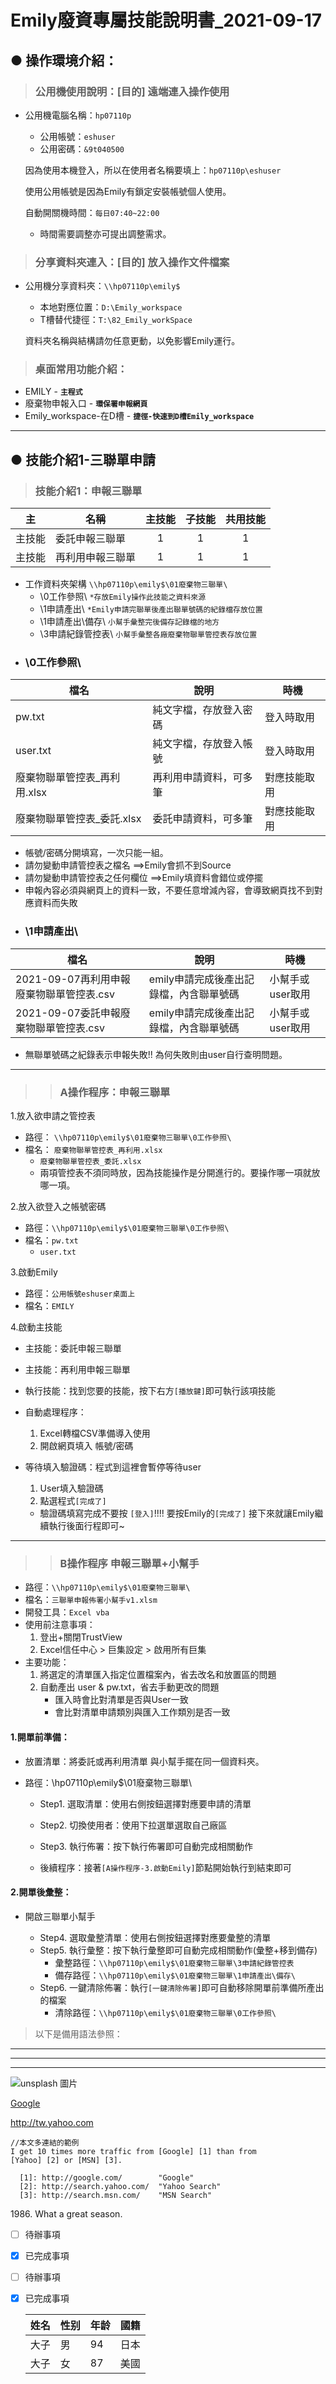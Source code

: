 # Emily廢資專屬技能說明書_2021-09-17

## ● 操作環境介紹：
>### 公用機使用說明：[目的] 遠端連入操作使用
* 公用機電腦名稱：`hp07110p`
	- 公用帳號：`eshuser`
	- 公用密碼：`&9t040500`

	因為使用本機登入，所以在使用者名稱要填上：`hp07110p\eshuser`

	使用公用帳號是因為Emily有鎖定安裝帳號個人使用。

	自動開關機時間：`每日07:40~22:00`
	- 時間需要調整亦可提出調整需求。


>### 分享資料夾連入：[目的] 放入操作文件檔案
* 公用機分享資料夾：`\\hp07110p\emily$`
	- 本地對應位置：`D:\Emily_workspace`
	- T槽替代捷徑：`T:\82_Emily_workSpace`

	資料夾名稱與結構請勿任意更動，以免影響Emily運行。


>### 桌面常用功能介紹：

* EMILY - **`主程式`**
* 廢棄物申報入口 - **`環保署申報網頁`**
* Emily_workspace-在D槽 - **`捷徑-快速到D槽Emily_workspace`**

---
## ● 技能介紹1-三聯單申請

>### 技能介紹1：申報三聯單

|主|名稱|主技能|子技能|共用技能|
|---|----|:---:|:---:|:---:|
|主技能|委託申報三聯單|1|1|1|
|主技能|再利用申報三聯單|1|1|1|

* 工作資料夾架構 `\\hp07110p\emily$\01廢棄物三聯單\`			
	- \0工作參照\ `*存放Emily操作此技能之資料來源`			
	- \1申請產出\ `*Emily申請完聯單後產出聯單號碼的紀錄檔存放位置`			
	- \1申請產出\備存\ `小幫手彙整完後備存記錄檔的地方`			
	- \3申請紀錄管控表\ `小幫手彙整各廠廢棄物聯單管控表存放位置`			

- ### \0工作參照\

|檔名|說明|時機|
|----|----|---|
|pw.txt|純文字檔，存放登入密碼|登入時取用|
|user.txt|純文字檔，存放登入帳號|登入時取用|
|廢棄物聯單管控表_再利用.xlsx|再利用申請資料，可多筆|對應技能取用|
|廢棄物聯單管控表_委託.xlsx|委託申請資料，可多筆|對應技能取用|

* 帳號/密碼分開填寫，一次只能一組。
* 請勿變動申請管控表之檔名 ==>Emily會抓不到Source
* 請勿變動申請管控表之任何欄位 ==>Emily填資料會錯位或停擺
* 申報內容必須與網頁上的資料一致，不要任意增減內容，會導致網頁找不到對應資料而失敗

				
- ### \1申請產出\

|檔名|說明|時機|
|----|----|---|
|2021-09-07再利用申報廢棄物聯單管控表.csv|emily申請完成後產出記錄檔，內含聯單號碼|小幫手或user取用|
|2021-09-07委託申報廢棄物聯單管控表.csv|emily申請完成後產出記錄檔，內含聯單號碼|小幫手或user取用|

* 無聯單號碼之紀錄表示申報失敗!! 為何失敗則由user自行查明問題。

---
>> ### A操作程序：申報三聯單

1.放入欲申請之管控表				
* 路徑： `\\hp07110p\emily$\01廢棄物三聯單\0工作參照\`
* 檔名： `廢棄物聯單管控表_再利用.xlsx`
	* `廢棄物聯單管控表_委託.xlsx`
	* 兩項管控表不須同時放，因為技能操作是分開進行的。要操作哪一項就放哪一項。				
				
2.放入欲登入之帳號密碼				
* 路徑：`\\hp07110p\emily$\01廢棄物三聯單\0工作參照\`
* 檔名：`pw.txt`
	* `user.txt`
				
3.啟動Emily				
* 路徑：`公用帳號eshuser桌面上`
* 檔名：`EMILY`
				
4.啟動主技能
* 主技能：委託申報三聯單			
* 主技能：再利用申報三聯單			
* 執行技能：找到您要的技能，按下右方`[播放鍵]`即可執行該項技能
				
* 自動處理程序：
	1. Excel轉檔CSV準備導入使用
	2. 開啟網頁填入 帳號/密碼

* 等待填入驗證碼：程式到這裡會暫停等待user
	1. User填入驗證碼			
	2. 點選程式`[完成了]`			
	* 驗證碼填寫完成不要按 `[登入]`!!!! 要按Emily的`[完成了]`
	接下來就讓Emily繼續執行後面行程即可~				

---
>> ### B操作程序	申報三聯單+小幫手

* 路徑：`\\hp07110p\emily$\01廢棄物三聯單\`
* 檔名：`三聯單申報佈署小幫手v1.xlsm`
* 開發工具：`Excel vba`
* 使用前注意事項：
	1. 登出+關閉TrustView			
	2. Excel信任中心 > 巨集設定 > 啟用所有巨集			
* 主要功能：
	1. 將選定的清單匯入指定位置檔案內，省去改名和放置區的問題			
	2. 自動產出 user & pw.txt，省去手動更改的問題			
		* 匯入時會比對清單是否與User一致			
		* 會比對清單申請類別與匯入工作類別是否一致			


#### 1.開單前準備：
* 放置清單：將委託或再利用清單 與小幫手擺在同一個資料夾。
* 路徑：\\hp07110p\emily$\01廢棄物三聯單\

	- Step1. 選取清單：使用右側按鈕選擇對應要申請的清單
	- Step2. 切換使用者：使用下拉選單選取自己廠區
	- Step3. 執行佈署：按下執行佈署即可自動完成相關動作

	- 後續程序：接著`[A操作程序-3.啟動Emily]`節點開始執行到結束即可

#### 2.開單後彙整：
* 開啟三聯單小幫手

	* Step4. 選取彙整清單：使用右側按鈕選擇對應要彙整的清單
	* Step5. 執行彙整：按下執行彙整即可自動完成相關動作(彙整+移到備存)
		- 彙整路徑：`\\hp07110p\emily$\01廢棄物三聯單\3申請紀錄管控表`
		- 備存路徑：`\\hp07110p\emily$\01廢棄物三聯單\1申請產出\備存\`
	* Step6. 一鍵清除佈署：執行`[一鍵清除佈署]`即可自動移除開單前準備所產出的檔案
		- 清除路徑：`\\hp07110p\emily$\01廢棄物三聯單\0工作參照\`
















> 以下是備用語法參照：
***
* * *
- - -

![unsplash 圖片](https://images.unsplash.com/photo-1573900941478-7cc800f708f3?ixlib=rb-1.2.1&ixid=eyJhcHBfaWQiOjEyMDd9&auto=format&fit=crop&w=2100&q=80)

[Google](https://www.google.com.tw/ 'title')

<http://tw.yahoo.com>

```base
//本文多連結的範例
I get 10 times more traffic from [Google] [1] than from
[Yahoo] [2] or [MSN] [3].

  [1]: http://google.com/        "Google"
  [2]: http://search.yahoo.com/  "Yahoo Search"
  [3]: http://search.msn.com/    "MSN Search"
```
1986\. What a great season.

- [ ] 待辦事項
- [x] 已完成事項
- [ ] 待辦事項
- [x] 已完成事項

	|姓名|性别|年龄|國籍|
	|---|----|----|---|
	|大子|男|94|日本|
	|大子|女|87|美國|
